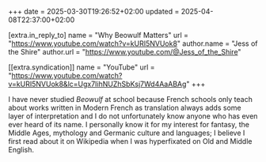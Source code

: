 +++
date = 2025-03-30T19:26:52+02:00
updated = 2025-04-08T22:37:00+02:00

[extra.in_reply_to]
name = "Why Beowulf Matters"
url = "https://www.youtube.com/watch?v=kURI5NVUok8"
author.name = "Jess of the Shire"
author.url = "https://www.youtube.com/@Jess_of_the_Shire"

[[extra.syndication]]
name = "YouTube"
url = "https://www.youtube.com/watch?v=kURI5NVUok8&lc=Ugx7IihNUZhSbKsj7Wd4AaABAg"
+++

I have never studied <cite>Beowulf</cite> at school because French schools only teach about works written in Modern French as translation always adds some layer of interpretation and I do not unfortunately know anyone who has even ever heard of its name. I personally know it for my interest for fantasy, the Middle Ages, mythology and Germanic culture and languages; I believe I first read about it on Wikipedia when I was hyperfixated on Old and Middle English.
<!-- more -->
